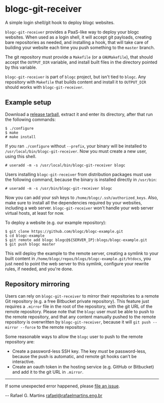 # blogc-git-receiver

A simple login shell/git hook to deploy blogc websites.

`blogc-git-receiver` provides a PaaS-like way to deploy your blogc websites. When used as a login shell, it will accept git payloads, creating bare repositories as needed, and installing a hook, that will take care of building your website each time you push something to the `master` branch.

The git repository must provide a `Makefile` (or a `GNUMakefile`), that should accept the `OUTPUT_DIR` variable, and install built files in the directory pointed by this variable.

`blogc-git-receiver` is part of `blogc` project, but isn't tied to `blogc`. Any repository with `Makefile` that builds content and install it to `OUTPUT_DIR` should works with `blogc-git-receiver`.

## Example setup

Download a [release tarball](https://github.com/blogc/blogc-git-receiver/releases), extract it and enter its directory, after that run the following commands:

    $ ./configure
    $ make
    # make install

If you ran `./configure` without `--prefix`, your binary will be installed to `/usr/local/bin/blogc-git-receiver`. Now you must create a new user, using this shell.

    # useradd -m -s /usr/local/bin/blogc-git-receiver blogc

Users installing `blogc-git-receiver` from distribution packages must use the following command, because the binary is installed directly in `/usr/bin`:

    # useradd -m -s /usr/bin/blogc-git-receiver blogc

Now you can add your ssh keys to `/home/blogc/.ssh/authorized_keys`. Also, make sure to install all the dependencies required by your websites, including a web server. `blogc-git-receiver` won't handle your web server virtual hosts, at least for now.

To deploy a website (e.g. our example repository):

    $ git clone https://github.com/blogc/blogc-example.git
    $ cd blogc-example
    $ git remote add blogc blogc@${SERVER_IP}:blogs/blogc-example.git
    $ git push blogc master

This will deploy the example to the remote server, creating a symlink to your built content in `/home/blogc/repos/blogs/blogc-example.git/htdocs`, you just need to point the web server to this symlink, configure your rewrite rules, if needed, and you're done.

## Repository mirroring

Users can rely on `blogc-git-receiver` to mirror their repositories to a remote Git repository (e.g. a free Bitbucket private repository). This feature just requires a `.mirror` file in the root of the repository, with the git URL of the remote repository. Please note that the `blogc` user must be able to push to the remote repository, and that any content manually pushed to the remote repository is overwritten by `blogc-git-receiver`, because it will `git push --mirror --force` to the remote repository.

Some reasonable ways to allow the `blogc` user to push to the remote repository are:

- Create a password-less SSH key. The key *must* be password-less, because the push is automatic, and remote git hooks can't be interactive.
- Create an oauth token in the hosting service (e.g. GitHub or Bitbucket) and add it to the git URL in `.mirror`.

----
If some unexpected error happened, please [file an issue](https://github.com/blogc/blogc-git-receiver/issues/new).

-- Rafael G. Martins <rafael@rafaelmartins.eng.br>

